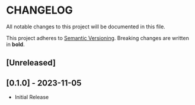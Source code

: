 # CHANGELOG

All notable changes to this project will be documented in this file.

This project adheres to [Semantic Versioning](https://semver.org/spec/v2.0.0.html).
Breaking changes are written in **bold**.

## [Unreleased]

## [0.1.0] - 2023-11-05

- Initial Release

